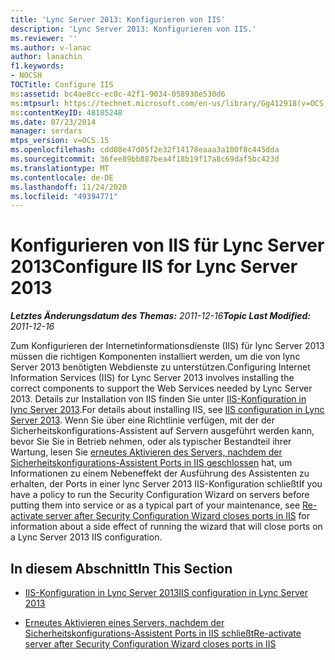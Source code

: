```yaml
---
title: 'Lync Server 2013: Konfigurieren von IIS'
description: 'Lync Server 2013: Konfigurieren von IIS.'
ms.reviewer: ''
ms.author: v-lanac
author: lanachin
f1.keywords:
- NOCSH
TOCTitle: Configure IIS
ms:assetid: bc4ae8cc-ec0c-42f1-9034-058930e530d6
ms:mtpsurl: https://technet.microsoft.com/en-us/library/Gg412918(v=OCS.15)
ms:contentKeyID: 48185248
ms.date: 07/23/2014
manager: serdars
mtps_version: v=OCS.15
ms.openlocfilehash: cdd08e47d05f2e32f14178eaaa3a100f8c445dda
ms.sourcegitcommit: 36fee89bb887bea4f18b19f17a8c69daf5bc423d
ms.translationtype: MT
ms.contentlocale: de-DE
ms.lasthandoff: 11/24/2020
ms.locfileid: "49394771"
---
```

# <a name="configure-iis-for-lync-server-2013"></a><span data-ttu-id="43a0e-103">Konfigurieren von IIS für Lync Server 2013</span><span class="sxs-lookup"><span data-stu-id="43a0e-103">Configure IIS for Lync Server 2013</span></span>

<div data-xmlns="http://www.w3.org/1999/xhtml">

<div class="topic" data-xmlns="http://www.w3.org/1999/xhtml" data-msxsl="urn:schemas-microsoft-com:xslt" data-cs="https://msdn.microsoft.com/">

<div data-asp="https://msdn2.microsoft.com/asp">



</div>

<div id="mainSection">

<div id="mainBody"><span data-ttu-id="43a0e-104">

<span> </span></span><span class="sxs-lookup"><span data-stu-id="43a0e-104">

<span> </span></span></span>

<span data-ttu-id="43a0e-105">_**Letztes Änderungsdatum des Themas:** 2011-12-16_</span><span class="sxs-lookup"><span data-stu-id="43a0e-105">_**Topic Last Modified:** 2011-12-16_</span></span>

<span data-ttu-id="43a0e-106">Zum Konfigurieren der Internetinformationsdienste (IIS) für lync Server 2013 müssen die richtigen Komponenten installiert werden, um die von lync Server 2013 benötigten Webdienste zu unterstützen.</span><span class="sxs-lookup"><span data-stu-id="43a0e-106">Configuring Internet Information Services (IIS) for Lync Server 2013 involves installing the correct components to support the Web Services needed by Lync Server 2013.</span></span> <span data-ttu-id="43a0e-107">Details zur Installation von IIS finden Sie unter [IIS-Konfiguration in lync Server 2013](lync-server-2013-iis-configuration.md).</span><span class="sxs-lookup"><span data-stu-id="43a0e-107">For details about installing IIS, see [IIS configuration in Lync Server 2013](lync-server-2013-iis-configuration.md).</span></span> <span data-ttu-id="43a0e-108">Wenn Sie über eine Richtlinie verfügen, mit der der Sicherheitskonfigurations-Assistent auf Servern ausgeführt werden kann, bevor Sie Sie in Betrieb nehmen, oder als typischer Bestandteil ihrer Wartung, lesen Sie [erneutes Aktivieren des Servers, nachdem der Sicherheitskonfigurations-Assistent Ports in IIS geschlossen](lync-server-2013-re-activate-server-after-security-configuration-wizard-closes-ports-in-iis.md) hat, um Informationen zu einem Nebeneffekt der Ausführung des Assistenten zu erhalten, der Ports in einer lync Server 2013 IIS-Konfiguration schließt</span><span class="sxs-lookup"><span data-stu-id="43a0e-108">If you have a policy to run the Security Configuration Wizard on servers before putting them into service or as a typical part of your maintenance, see [Re-activate server after Security Configuration Wizard closes ports in IIS](lync-server-2013-re-activate-server-after-security-configuration-wizard-closes-ports-in-iis.md) for information about a side effect of running the wizard that will close ports on a Lync Server 2013 IIS configuration.</span></span>

<div>

## <a name="in-this-section"></a><span data-ttu-id="43a0e-109">In diesem Abschnitt</span><span class="sxs-lookup"><span data-stu-id="43a0e-109">In This Section</span></span>

  - [<span data-ttu-id="43a0e-110">IIS-Konfiguration in Lync Server 2013</span><span class="sxs-lookup"><span data-stu-id="43a0e-110">IIS configuration in Lync Server 2013</span></span>](lync-server-2013-iis-configuration.md)

  - [<span data-ttu-id="43a0e-111">Erneutes Aktivieren eines Servers, nachdem der Sicherheitskonfigurations-Assistent Ports in IIS schließt</span><span class="sxs-lookup"><span data-stu-id="43a0e-111">Re-activate server after Security Configuration Wizard closes ports in IIS</span></span>](lync-server-2013-re-activate-server-after-security-configuration-wizard-closes-ports-in-iis.md)

<span data-ttu-id="43a0e-112"></div>

</div>

<span> </span>

</div>

</div>

</span><span class="sxs-lookup"><span data-stu-id="43a0e-112"></div>

</div>

<span> </span>

</div>

</div>

</span></span></div>

